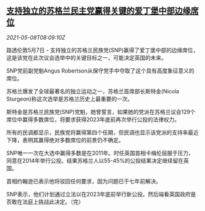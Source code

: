 <!--1620462662000-->
[支持独立的苏格兰民主党赢得关键的爱丁堡中部边缘席位](https://cn.reuters.com/article/scotland-snp-edinburgh-vote-0508-idCNKBS2CP05J)
------

<div><i>2021-05-08T08:09:10Z</i></div><p>路透伦敦5月7日 - 支持独立的苏格兰民族党(SNP)赢得了爱丁堡中部的边缘席位，这是该党在此次议会选举中的关键目标之一，可能决定英国的未来。</p><p>SNP党前副党魁Angus Robertson从保守党手中夺取了这个具有高度象征意义的席位。</p><p>苏格兰爆发了全球最著名的独立运动之一，苏格兰首席部长斯特金(Nicola Sturgeon)称这次选举是苏格兰历史上最重要的一次。</p><p>斯特金是苏格兰民族党(SNP)党魁，她曾誓言，如果她的党派在苏格兰议会129个席位中赢得多数席位，将要求获得2023年底前再次举行公投的法律权力。</p><p>所有的民调都显示，民族党将赢得第四个任期，但民调也显示该党派的支持率最近下降，表明其赢得绝对多数席位的前景仍不确定。</p><p>SNP唯一一次在大选中赢得多数是在2011年。时任英国首相卡梅伦屈服于压力，同意在2014年举行公投。结果苏格兰人以55-45%的公投结果决定继续留在英国。</p><p>首相约翰逊已表示他将驳回任何要求，因为问题已于七年前解决。</p><p>SNP表示，他们计划通过立法以在2023年底前举行新公投。然后端看英国政府是否敢在法庭上挑战此决定。（完）</p>
